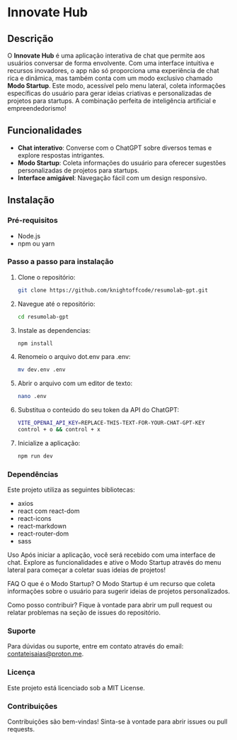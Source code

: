 # Innovate Hub

## Descrição
O **Innovate Hub** é uma aplicação interativa de chat que permite aos usuários conversar de forma envolvente. Com uma interface intuitiva e recursos inovadores, o app não só proporciona uma experiência de chat rica e dinâmica, mas também conta com um modo exclusivo chamado **Modo Startup**. Este modo, acessível pelo menu lateral, coleta informações específicas do usuário para gerar ideias criativas e personalizadas de projetos para startups. A combinação perfeita de inteligência artificial e empreendedorismo!

## Funcionalidades
- **Chat interativo**: Converse com o ChatGPT sobre diversos temas e explore respostas intrigantes.
- **Modo Startup**: Coleta informações do usuário para oferecer sugestões personalizadas de projetos para startups.
- **Interface amigável**: Navegação fácil com um design responsivo.

## Instalação

### Pré-requisitos
- Node.js
- npm ou yarn

### Passo a passo para instalação
1. Clone o repositório:
   ```bash
   git clone https://github.com/knightoffcode/resumolab-gpt.git
2. Navegue até o repositório:
   ```bash
   cd resumolab-gpt
3. Instale as dependencias:
   ```bash
   npm install
4. Renomeio o arquivo dot.env para .env:
   ```bash
   mv dev.env .env
5. Abrir o arquivo com um editor de texto:
   ```bash
   nano .env
6. Substitua o conteúdo do seu token da API do ChatGPT:
   ```bash
   VITE_OPENAI_API_KEY=REPLACE-THIS-TEXT-FOR-YOUR-CHAT-GPT-KEY
   control + o && control + x
7. Inicialize a aplicação:
   ```bash
   npm run dev

### Dependências
Este projeto utiliza as seguintes bibliotecas:

- axios
- react com react-dom
- react-icons
- react-markdown
- react-router-dom
- sass

Uso
Após iniciar a aplicação, você será recebido com uma interface de chat. Explore as funcionalidades e ative o Modo Startup através do menu lateral para começar a coletar suas ideias de projetos!

FAQ
O que é o Modo Startup? O Modo Startup é um recurso que coleta informações sobre o usuário para sugerir ideias de projetos personalizados.

Como posso contribuir? Fique à vontade para abrir um pull request ou relatar problemas na seção de issues do repositório.

### Suporte
Para dúvidas ou suporte, entre em contato através do email: contateisaias@proton.me.

### Licença
Este projeto está licenciado sob a MIT License.

### Contribuições
Contribuições são bem-vindas! Sinta-se à vontade para abrir issues ou pull requests.